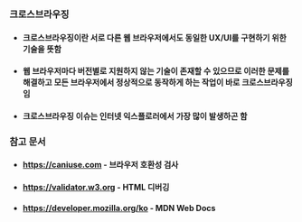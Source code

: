 ### 크로스브라우징
- #### 크로스브라우징이란 서로 다른 웹 브라우저에서도 동일한 UX/UI를 구현하기 위한 기술을 뜻함
- #### 웹 브라우저마다 버전별로 지원하지 않는 기술이 존재할 수 있으므로 이러한 문제를 해결하고 모든 브라우저에서 정상적으로 동작하게 하는 작업이 바로 크로스브라우징임
- #### 크로스브라우징 이슈는 인터넷 익스플로러에서 가장 많이 발생하곤 함


### 참고 문서
 - #### https://caniuse.com - 브라우저 호환성 검사
 - #### https://validator.w3.org - HTML 디버깅
 - #### https://developer.mozilla.org/ko - MDN Web Docs